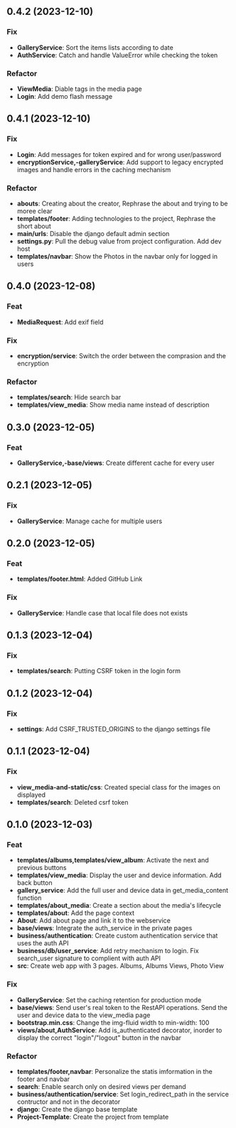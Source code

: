 ## 0.4.2 (2023-12-10)

### Fix

- **GalleryService**: Sort the items lists according to date
- **AuthService**: Catch and handle ValueError while checking the token

### Refactor

- **ViewMedia**: Diable tags in the media page
- **Login**: Add demo flash message

## 0.4.1 (2023-12-10)

### Fix

- **Login**: Add messages for token expired and for wrong user/password
- **encryptionService,-galleryService**: Add support to legacy encrypted images and handle errors in the caching mechanism

### Refactor

- **abouts**: Creating about the creator, Rephrase the about and trying to be moree clear
- **templates/footer**: Adding technologies to the project, Rephrase the short about
- **main/urls**: Disable the django default admin section
- **settings.py**: Pull the debug value from project configuration. Add dev host
- **templates/navbar**: Show the Photos in the navbar only for logged in users

## 0.4.0 (2023-12-08)

### Feat

- **MediaRequest**: Add exif field

### Fix

- **encryption/service**: Switch the order between the comprasion and the encryption

### Refactor

- **templates/search**: Hide search bar
- **templates/view_media**: Show media name instead of description

## 0.3.0 (2023-12-05)

### Feat

- **GalleryService,-base/views**: Create different cache for every user

## 0.2.1 (2023-12-05)

### Fix

- **GalleryService**: Manage cache for multiple users

## 0.2.0 (2023-12-05)

### Feat

- **templates/footer.html**: Added GitHub Link

### Fix

- **GalleryService**: Handle case that local file does not exists

## 0.1.3 (2023-12-04)

### Fix

- **templates/search**: Putting CSRF token in the login form

## 0.1.2 (2023-12-04)

### Fix

- **settings**: Add CSRF_TRUSTED_ORIGINS to the django settings file

## 0.1.1 (2023-12-04)

### Fix

- **view_media-and-static/css**: Created special class for the images on displayed
- **templates/search**: Deleted csrf token

## 0.1.0 (2023-12-03)

### Feat

- **templates/albums,templates/view_album**: Activate the next and previous buttons
- **templates/view_media**: Display the user and device information. Add back button
- **gallery_service**: Add the full user and device data in get_media_content function
- **templates/about_media**: Create a section about the media's lifecycle
- **templates/about**: Add the page context
- **About**: Add about page and link it to the webservice
- **base/views**: Integrate the auth_service in the private pages
- **business/authentication**: Create custom authentication service that uses the auth API
- **business/db/user_service**: Add retry mechanism to login. Fix search_user signature to complient with auth API
- **src**: Create web app with 3 pages. Albums, Albums Views, Photo View

### Fix

- **GalleryService**: Set the caching retention for production mode
- **base/views**: Send user's real token to the RestAPI operations. Send the user and device data to the view_media page
- **bootstrap.min.css**: Change the img-fluid width to min-width: 100
- **views/about,AuthService**: Add is_authenticated decorator, inorder to display the correct "login"/"logout" button in the navbar

### Refactor

- **templates/footer,navbar**: Personalize the statis imformation in the footer and navbar
- **search**: Enable search only on desired views per demand
- **business/authentication/service**: Set login_redirect_path in the service contructor and not in the decorator
- **django**: Create the django base template
- **Project-Template**: Create the project from template
